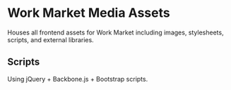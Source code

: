 # Work Market Media Assets

Houses all frontend assets for Work Market including images, stylesheets, scripts, and external libraries.

## Scripts

Using jQuery + Backbone.js + Bootstrap scripts.